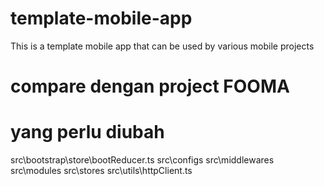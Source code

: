 # template-mobile-app

This is a template mobile app that can be used by various mobile projects

# compare dengan project FOOMA

# yang perlu diubah

src\bootstrap\store\bootReducer.ts
src\configs
src\middlewares
src\modules
src\stores
src\utils\httpClient.ts
